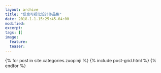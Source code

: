 ```yaml
---
layout: archive
title: "信息可视化设计作品集"
date: 2018-1-1-15:25:45-04:00
modified:
excerpt: 
tags: []
image: 
  feature:
  teaser:
---
```



<div class="tiles">
{% for post in site.categories.zuopinji %}
  {% include post-grid.html %}
{% endfor %}
</div><!-- /.tiles 把所有categories 有 zuopinji 的列出来-->